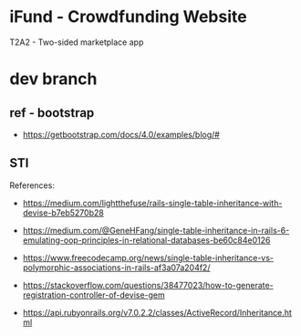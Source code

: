 # iFund - Crowdfunding Website

T2A2 - Two-sided marketplace app

# dev branch

## ref - bootstrap

- https://getbootstrap.com/docs/4.0/examples/blog/#

## STI

References:

- https://medium.com/lightthefuse/rails-single-table-inheritance-with-devise-b7eb5270b28

- https://medium.com/@GeneHFang/single-table-inheritance-in-rails-6-emulating-oop-principles-in-relational-databases-be60c84e0126

- https://www.freecodecamp.org/news/single-table-inheritance-vs-polymorphic-associations-in-rails-af3a07a204f2/

- https://stackoverflow.com/questions/38477023/how-to-generate-registration-controller-of-devise-gem

- https://api.rubyonrails.org/v7.0.2.2/classes/ActiveRecord/Inheritance.html
